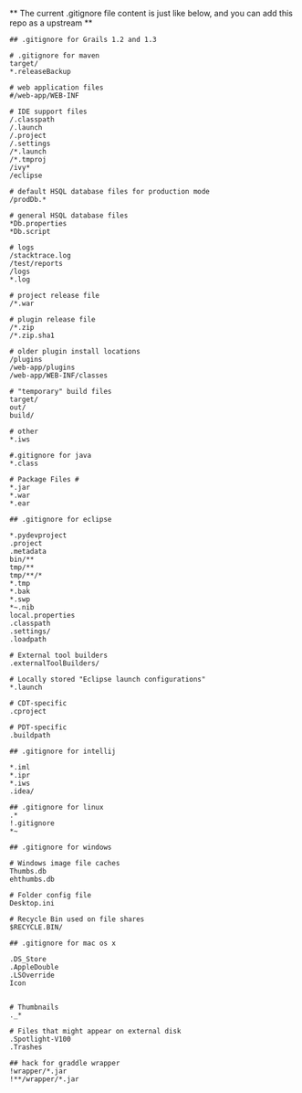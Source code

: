 ** The current .gitignore file content is just like below, and you can add this repo as a upstream **
	
	## .gitignore for Grails 1.2 and 1.3

	# .gitignore for maven 
	target/
	*.releaseBackup

	# web application files
	#/web-app/WEB-INF
 
	# IDE support files
	/.classpath
	/.launch
	/.project
	/.settings
	/*.launch
	/*.tmproj
	/ivy*
	/eclipse
 
	# default HSQL database files for production mode
	/prodDb.*
 
	# general HSQL database files
	*Db.properties
	*Db.script
 
	# logs
	/stacktrace.log
	/test/reports
	/logs
	*.log
 
	# project release file
	/*.war
 
	# plugin release file
	/*.zip
	/*.zip.sha1
	 
	# older plugin install locations
	/plugins
	/web-app/plugins
	/web-app/WEB-INF/classes
	 
	# "temporary" build files
	target/
	out/
	build/
	 
	# other
	*.iws
	 
	#.gitignore for java
	*.class
	 
	# Package Files #
	*.jar
	*.war
	*.ear
	 
	## .gitignore for eclipse
	 
	*.pydevproject
	.project
	.metadata
	bin/**
	tmp/**
	tmp/**/*
	*.tmp
	*.bak
	*.swp
	*~.nib
	local.properties
	.classpath
	.settings/
	.loadpath
	 
	# External tool builders
	.externalToolBuilders/
	 
	# Locally stored "Eclipse launch configurations"
	*.launch
	 
	# CDT-specific
	.cproject
	 
	# PDT-specific
	.buildpath
	 
	## .gitignore for intellij
	 
	*.iml
	*.ipr
	*.iws
	.idea/
	 
	## .gitignore for linux
	.*
	!.gitignore
	*~
	 
	## .gitignore for windows
	 
	# Windows image file caches
	Thumbs.db
	ehthumbs.db
	 
	# Folder config file
	Desktop.ini
	 
	# Recycle Bin used on file shares
	$RECYCLE.BIN/
	 
	## .gitignore for mac os x
	 
	.DS_Store
	.AppleDouble
	.LSOverride
	Icon
	 
	 
	# Thumbnails
	._*
	 
	# Files that might appear on external disk
	.Spotlight-V100
	.Trashes
	
	## hack for graddle wrapper
	!wrapper/*.jar
	!**/wrapper/*.jar
